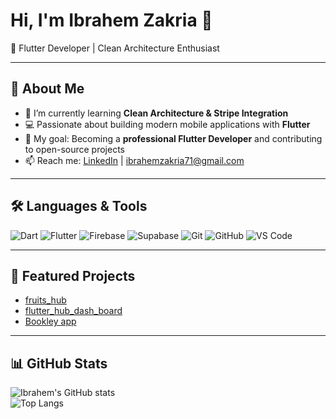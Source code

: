 # Hi, I'm Ibrahem Zakria 👋  
🚀 Flutter Developer | Clean Architecture Enthusiast  

---

## 💼 About Me
- 🌱 I’m currently learning **Clean Architecture & Stripe Integration**  
- 💻 Passionate about building modern mobile applications with **Flutter**  
- 🎯 My goal: Becoming a **professional Flutter Developer** and contributing to open-source projects  
- 📫 Reach me: [LinkedIn](https://www.linkedin.com/in/ibrahem-zakria-66b554281/) | ibrahemzakria71@gmail.com  

---

## 🛠️ Languages & Tools
![Dart](https://img.shields.io/badge/-Dart-0175C2?logo=dart&logoColor=white&style=flat)
![Flutter](https://img.shields.io/badge/-Flutter-02569B?logo=flutter&logoColor=white&style=flat)
![Firebase](https://img.shields.io/badge/-Firebase-FFCA28?logo=firebase&logoColor=black&style=flat)
![Supabase](https://img.shields.io/badge/-Supabase-3ECF8E?logo=supabase&logoColor=white&style=flat)
![Git](https://img.shields.io/badge/-Git-F05032?logo=git&logoColor=white&style=flat)
![GitHub](https://img.shields.io/badge/-GitHub-181717?logo=github&logoColor=white&style=flat)
![VS Code](https://img.shields.io/badge/-VSCode-007ACC?logo=visual-studio-code&logoColor=white&style=flat)

---

## 🚀 Featured Projects
- [fruits_hub](https://github.com/IbrahemZakria/fruits_hub)  
- [flutter_hub_dash_board](https://github.com/IbrahemZakria/flutter_hub_dash_board)  
- [Bookley app](https://github.com/IbrahemZakria/BOOK)  

---

## 📊 GitHub Stats
![Ibrahem's GitHub stats](https://github-readme-stats.vercel.app/api?username=IbrahemZakria&show_icons=true&theme=tokyonight)  
![Top Langs](https://github-readme-stats.vercel.app/api/top-langs/?username=IbrahemZakria&layout=compact&theme=tokyonight)
